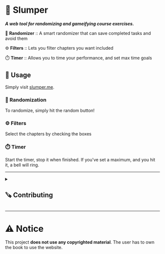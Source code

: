 # 🎲 Slumper

***A web tool for randomizing and gameifying course exercises.***

🎰 **Randomizer** :: A smart randomizer that can save completed tasks and avoid them

⚙️ **Filters** :: Lets you filter chapters you want included

⏱️ **Timer** :: Allows you to time your performance, and set max time goals

## 🔨 Usage

Simply visit [slumper.me](https://www.slumper.me).

### 🎰 Randomization
To randomize, simply hit the random button!
### ⚙️ Filters
Select the chapters by checking the boxes
### ⏱️ Timer
Start the timer, stop it when finished. If you've set a maximum, and you hit it, a bell will ring.

---

<details closed><summary><h2>🪚 Contributing</h2></summary>

> This website is made with the framework Astro.js and in the TypeScript language. In addition, only pure CSS is used. You may or may not need to know these to work on this project.

#### 🗒 If you cant work on the project, but have ideas
Add them to the [**list of issues**](https://www.github.com/mikael-ros/slumper/issues) :)

#### 🗒 Things to work on
[**Check out the issues**](https://www.github.com/mikael-ros/slumper/issues) and pick any issue currently unassigned. Issued marked as ``good first issue`` are, like it says on the tin, good to start with.

#### 🧰 Prerequisites
- Node.js and npm
- Visual Studio Code or VSCodium

### 🖥 Running the site locally
Simply run:
```sh
npm run dev
```
And navigate to [localhost:4321](http://localhost:4321).

### ✨️ Adding courses

> Please **do not add the contents of any book**, only the task lists and chapter headings. Any addition made including copyrighted material will be rejected unless you have solid proof of permission from the authors and publishers.

Courses are added in a fairly simple manner.

1. Install prequisites
2. **Clone** this repo
3. Add an issue for your chapter, **create a development branch** and switch to it
4. In the branch, **change [``src/content/tasks/generatebook.ts``](src/content/tasks/generatebook.ts) to match your book**
5. **Generate the JSON** by, while in the ``src/content/tasks`` directory, running the ``./generatebook`` script (you might need to run ``chmod u+x generatebook.sh`` first)
6. Add the entry in [``src/scripts/random.ts``](src/scripts/random.ts), by importing it, creating a ``Book`` object and registering it in the list.
7. Push it and submit a **pull request**

</details>
 
---

# ⚠️ Notice
This project **does not use any copyrighted material**. The user has to own the book to use the website. 